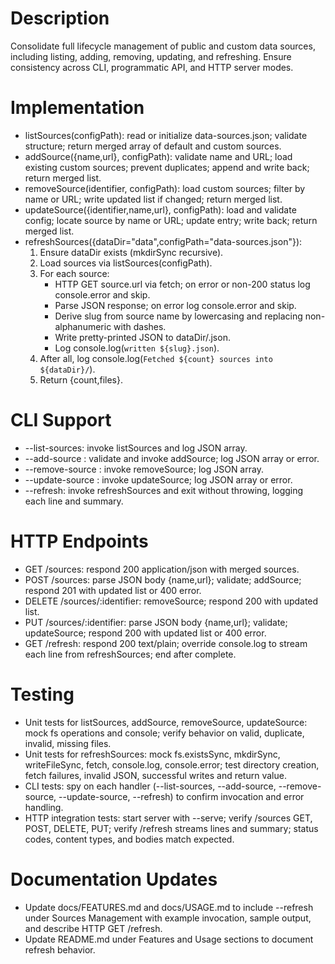 # Description
Consolidate full lifecycle management of public and custom data sources, including listing, adding, removing, updating, and refreshing. Ensure consistency across CLI, programmatic API, and HTTP server modes.

# Implementation
- listSources(configPath): read or initialize data-sources.json; validate structure; return merged array of default and custom sources.
- addSource({name,url}, configPath): validate name and URL; load existing custom sources; prevent duplicates; append and write back; return merged list.
- removeSource(identifier, configPath): load custom sources; filter by name or URL; write updated list if changed; return merged list.
- updateSource({identifier,name,url}, configPath): load and validate config; locate source by name or URL; update entry; write back; return merged list.
- refreshSources({dataDir="data",configPath="data-sources.json"}):
  1. Ensure dataDir exists (mkdirSync recursive).
  2. Load sources via listSources(configPath).
  3. For each source:
     - HTTP GET source.url via fetch; on error or non-200 status log console.error and skip.
     - Parse JSON response; on error log console.error and skip.
     - Derive slug from source name by lowercasing and replacing non-alphanumeric with dashes.
     - Write pretty-printed JSON to dataDir/<slug>.json.
     - Log console.log(`written ${slug}.json`).
  4. After all, log console.log(`Fetched ${count} sources into ${dataDir}/`).
  5. Return {count,files}.

# CLI Support
- --list-sources: invoke listSources and log JSON array.
- --add-source <name> <url>: validate and invoke addSource; log JSON array or error.
- --remove-source <identifier>: invoke removeSource; log JSON array.
- --update-source <identifier> <newName> <newUrl>: invoke updateSource; log JSON array or error.
- --refresh: invoke refreshSources and exit without throwing, logging each line and summary.

# HTTP Endpoints
- GET /sources: respond 200 application/json with merged sources.
- POST /sources: parse JSON body {name,url}; validate; addSource; respond 201 with updated list or 400 error.
- DELETE /sources/:identifier: removeSource; respond 200 with updated list.
- PUT /sources/:identifier: parse JSON body {name,url}; validate; updateSource; respond 200 with updated list or 400 error.
- GET /refresh: respond 200 text/plain; override console.log to stream each line from refreshSources; end after complete.

# Testing
- Unit tests for listSources, addSource, removeSource, updateSource: mock fs operations and console; verify behavior on valid, duplicate, invalid, missing files.
- Unit tests for refreshSources: mock fs.existsSync, mkdirSync, writeFileSync, fetch, console.log, console.error; test directory creation, fetch failures, invalid JSON, successful writes and return value.
- CLI tests: spy on each handler (--list-sources, --add-source, --remove-source, --update-source, --refresh) to confirm invocation and error handling.
- HTTP integration tests: start server with --serve; verify /sources GET, POST, DELETE, PUT; verify /refresh streams lines and summary; status codes, content types, and bodies match expected.

# Documentation Updates
- Update docs/FEATURES.md and docs/USAGE.md to include --refresh under Sources Management with example invocation, sample output, and describe HTTP GET /refresh.
- Update README.md under Features and Usage sections to document refresh behavior.